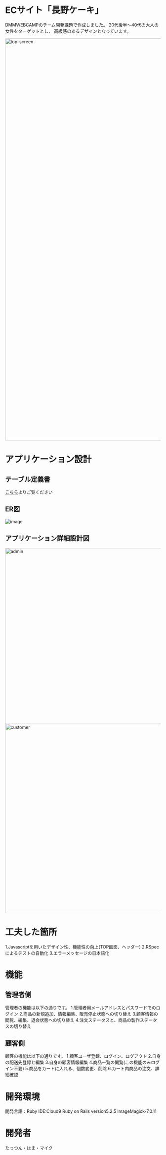 #  ECサイト「長野ケーキ」

DMMWEBCAMPのチーム開発課題で作成しました。
20代後半〜40代の大人の女性をターゲットとし、
高級感のあるデザインとなっています。

<img width="1296" alt="top-screen" src="https://user-images.githubusercontent.com/78312000/119145425-96008d00-ba84-11eb-91fc-5e0ef8a847ed.png">

# アプリケーション設計
## テーブル定義書
[こちら](https://docs.google.com/spreadsheets/d/1O7NMBC0LyCQ3NQarhvakCtur5A0rcf-RoBIvrxzBXkM/edit?usp=sharing)よりご覧ください

## ER図
![image](https://user-images.githubusercontent.com/78312000/119122111-229d5200-ba69-11eb-8722-119ac1c7e103.png)

## アプリケーション詳細設計図

<img width="567" alt="admin" src="https://user-images.githubusercontent.com/78312000/119119428-254a7800-ba66-11eb-938e-21dad4855472.png">

<img width="610" alt="customer" src="https://user-images.githubusercontent.com/78312000/119121828-d7833f00-ba68-11eb-93c9-a7b4925e9281.png">

# 工夫した箇所
1.Javascriptを用いたデザイン性、機能性の向上(TOP画面、ヘッダー)
2.RSpecによるテストの自動化
3.エラーメッセージの日本語化

# 機能
## 管理者側

管理者の機能は以下の通りです。
1.管理者用メールアドレスとパスワードでのログイン
2.商品の新規追加、情報編集、販売停止状態への切り替え
3.顧客情報の閲覧、編集、退会状態への切り替え
4.注文ステータスと、商品の製作ステータスの切り替え

## 顧客側

顧客の機能は以下の通りです。
1.顧客ユーザ登録、ログイン、ログアウト
2.自身の配送先登録と編集
3.自身の顧客情報編集
4.商品一覧の閲覧(この機能のみログイン不要)
5.商品をカートに入れる、個数変更、削除
6.カート内商品の注文、詳細確認

# 開発環境

開発言語：Ruby
IDE:Cloud9
Ruby on Rails version5.2.5
ImageMagick-7.0.11

# 開発者

たっつん・はま・マイク
